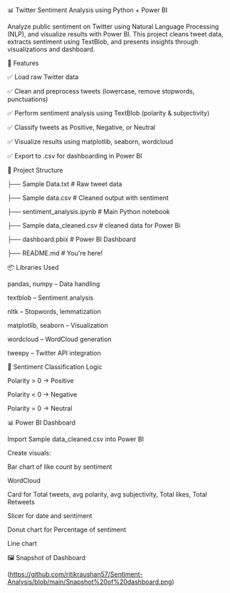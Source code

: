 📊 Twitter Sentiment Analysis using Python + Power BI

  Analyze public sentiment on Twitter using Natural Language Processing (NLP), and visualize results with Power BI. This project cleans tweet data, extracts sentiment using    TextBlob, and presents insights through visualizations and dashboard.

📌 Features

  ✅ Load raw Twitter data
  
  ✅ Clean and preprocess tweets (lowercase, remove stopwords, punctuations)
  
  ✅ Perform sentiment analysis using TextBlob (polarity & subjectivity)
  
  ✅ Classify tweets as Positive, Negative, or Neutral
  
  ✅ Visualize results using matplotlib, seaborn, wordcloud
  
  ✅ Export to .csv for dashboarding in Power BI

📁 Project Structure

  ├── Sample Data.txt             # Raw tweet data
  
  ├── Sample data.csv             # Cleaned output with sentiment
  
  ├── sentiment_analysis.ipynb    # Main Python notebook
  
  ├── Sample data_cleaned.csv     # cleaned data for Power Bi
  
  ├── dashboard.pbix              # Power BI Dashboard
  
  ├── README.md                   # You're here!

📦 Libraries Used

  pandas, numpy – Data handling
  
  textblob – Sentiment analysis
  
  nltk – Stopwords, lemmatization
  
  matplotlib, seaborn – Visualization
  
  wordcloud – WordCloud generation
  
  tweepy – Twitter API integration

🧪 Sentiment Classification Logic


  Polarity > 0 → Positive
  
  Polarity < 0 → Negative
  
  Polarity = 0 → Neutral

📊 Power BI Dashboard

  Import Sample data_cleaned.csv into Power BI
  
  Create visuals:
  
  Bar chart of like count by sentiment
  
  WordCloud
  
  Card for Total tweets, avg polarity, avg subjectivity, Total likes, Total Retweets
  
  Slicer for date and sentiment
  
  Donut chart for Percentage of sentiment
  
  Line chart 
  
🖼 Snapshot of Dashboard

  (https://github.com/ritikraushan57/Sentiment-Analysis/blob/main/Snapshot%20of%20dashboard.png)



